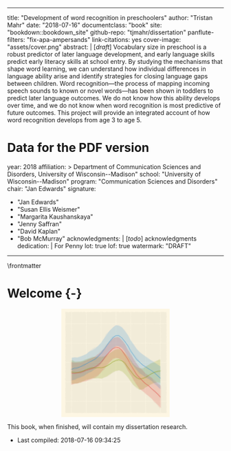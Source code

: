 
--- 
title: "Development of word recognition in preschoolers"
author: "Tristan Mahr"
date: "2018-07-16"
documentclass: "book"
site: "bookdown::bookdown_site"
github-repo: "tjmahr/dissertation"
panflute-filters: "fix-apa-ampersands"
link-citations: yes
cover-image: "assets/cover.png"
abstract: |
  [*draft*] Vocabulary size in preschool is a robust predictor of later language
  development, and early language skills predict early literacy skills at
  school entry. By studying the mechanisms that shape word
  learning, we can understand how individual differences in language
  ability arise and identify strategies for closing language gaps between
  children. Word recognition—the process of mapping incoming speech sounds
  to known or novel words—has been shown in toddlers to predict later language
  outcomes. We do not know how this ability develops over time, and we do
  not know when word recognition is most predictive of future outcomes.
  This project will provide an integrated account of how word recognition
  develops from age 3 to age 5.

# Data for the PDF version
year: 2018
affiliation: > 
  Department of Communication Sciences and Disorders, 
  University of Wisconsin--Madison"
school: "University of Wisconsin--Madison"
program: "Communication Sciences and Disorders"
chair: "Jan Edwards"
signature: 
  - "Jan Edwards"
  - "Susan Ellis Weismer"
  - "Margarita Kaushanskaya"
  - "Jenny Saffran"
  - "David Kaplan"
  - "Bob McMurray"
acknowledgments: |
  [*todo*] acknowledgments
dedication: |
  For Penny
lot: true
lof: true
watermark: "DRAFT"
---

\frontmatter

Welcome {-}
========================================================================

<img src="assets/cover.png" width="50%" style="display: block; margin: auto;" />


This book, when finished, will contain my dissertation research. 

- Last compiled: 2018-07-16 09:34:25
